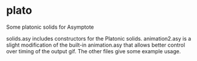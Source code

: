 # plato
Some platonic solids for Asymptote

solids.asy includes constructors for the Platonic solids. 
animation2.asy is a slight modification of the built-in animation.asy that allows better control over timing of the output gif. 
The other files give some example usage.
